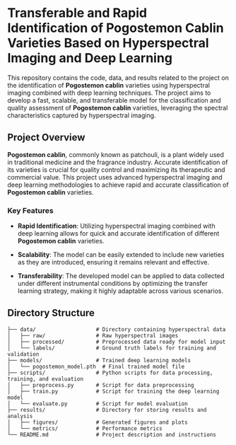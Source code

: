 # Transferable and Rapid Identification of Pogostemon Cablin Varieties Based on Hyperspectral Imaging and Deep Learning

This repository contains the code, data, and results related to the project on the identification of **Pogostemon cablin** varieties using hyperspectral imaging combined with deep learning techniques. The project aims to develop a fast, scalable, and transferable model for the classification and quality assessment of **Pogostemon cablin** varieties, leveraging the spectral characteristics captured by hyperspectral imaging.

## Project Overview

**Pogostemon cablin**, commonly known as patchouli, is a plant widely used in traditional medicine and the fragrance industry. Accurate identification of its varieties is crucial for quality control and maximizing its therapeutic and commercial value. This project uses advanced hyperspectral imaging and deep learning methodologies to achieve rapid and accurate classification of **Pogostemon cablin** varieties.

### Key Features

- **Rapid Identification**: Utilizing hyperspectral imaging combined with deep learning allows for quick and accurate identification of different **Pogostemon cablin** varieties.
  
- **Scalability**: The model can be easily extended to include new varieties as they are introduced, ensuring it remains relevant and effective.

- **Transferability**: The developed model can be applied to data collected under different instrumental conditions by optimizing the transfer learning strategy, making it highly adaptable across various scenarios.

## Directory Structure

```plaintext
├── data/                   # Directory containing hyperspectral data
│   ├── raw/                # Raw hyperspectral images
│   ├── processed/          # Preprocessed data ready for model input
│   └── labels/             # Ground truth labels for training and validation
├── models/                 # Trained deep learning models
│   └── pogostemon_model.pth  # Final trained model file
├── scripts/                # Python scripts for data processing, training, and evaluation
│   ├── preprocess.py       # Script for data preprocessing
│   ├── train.py            # Script for training the deep learning model
│   └── evaluate.py         # Script for model evaluation
├── results/                # Directory for storing results and analysis
│   ├── figures/            # Generated figures and plots
│   └── metrics/            # Performance metrics
└── README.md               # Project description and instructions

